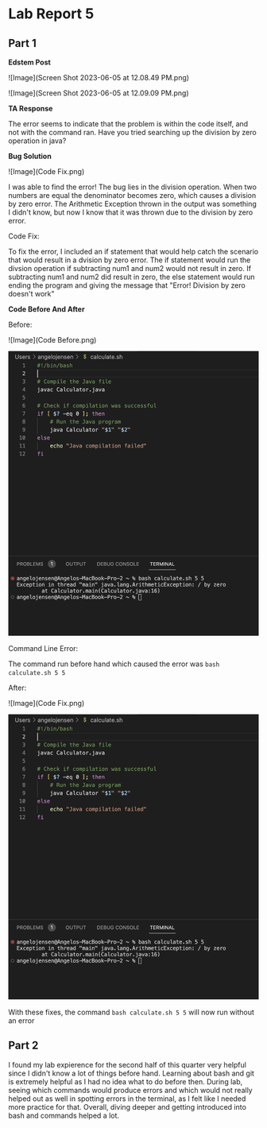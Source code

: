# Lab Report 5

## Part 1
**Edstem Post**

![Image](Screen Shot 2023-06-05 at 12.08.49 PM.png)

![Image](Screen Shot 2023-06-05 at 12.09.09 PM.png)

**TA Response**

The error seems to indicate that the problem is within the code itself, and not with the command ran. Have you tried searching up the division by zero operation in java?

**Bug Solution**

![Image](Code Fix.png)

I was able to find the error! The bug lies in the division operation. When two numbers are equal the denominator becomes zero, which causes a division by zero error. The Arithmetic Exception thrown in the output was something I didn't know, but now I know that it was thrown due to the division by zero error.

Code Fix:

To fix the error, I included an if statement that would help catch the scenario that would result in a dvision by zero error. The if statement would run the divsion operation if subtracting num1 and num2 would not result in zero. If subtracting num1 and num2 did result in zero, the else statement would run ending the program and giving the message that "Error! Division by zero doesn't work"

**Code Before And After**

Before:

![Image](Code Before.png)

![Image](Bash.png)

Command Line Error:

The command run before hand which caused the error was ```bash calculate.sh 5 5```

After:

![Image](Code Fix.png)

![Image](Bash.png)

With these fixes, the command ```bash calculate.sh 5 5``` will now run without an error

## Part 2
I found my lab expierence for the second half of this quarter very helpful since I didn't know a lot of things before hand. Learning about bash and git is extremely helpful as I had no idea what to do before then. During lab, seeing which commands would produce errors and which would not really helped out as well in spotting errors in the terminal, as I felt like I needed more practice for that. Overall, diving deeper and getting introduced into bash and commands helped a lot.


